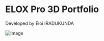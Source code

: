 # ELOX Pro 3D Portfolio
Developed by Eloi IRADUKUNDA

![image](https://eloxpro.github.io/MyPortfolio/assets/images/logo-96x96.png)
